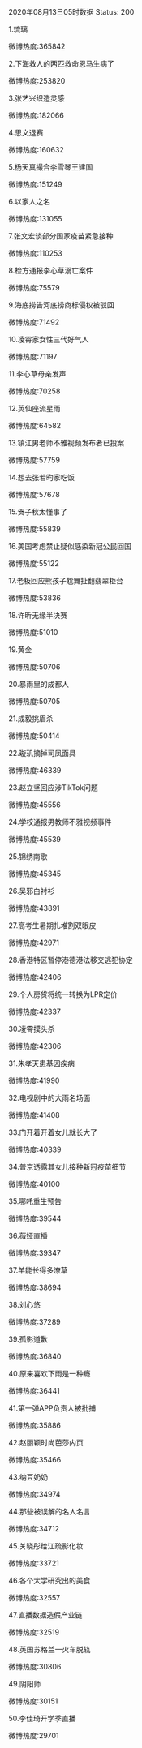 2020年08月13日05时数据
Status: 200

1.琉璃

微博热度:365842

2.下海救人的两匹救命恩马生病了

微博热度:253820

3.张艺兴织造灵感

微博热度:182066

4.思文退赛

微博热度:160632

5.杨天真撮合李雪琴王建国

微博热度:151249

6.以家人之名

微博热度:131055

7.张文宏谈部分国家疫苗紧急接种

微博热度:110253

8.检方通报李心草溺亡案件

微博热度:75579

9.海底捞告河底捞商标侵权被驳回

微博热度:71492

10.凌霄家女性三代好气人

微博热度:71197

11.李心草母亲发声

微博热度:70258

12.英仙座流星雨

微博热度:64582

13.镇江男老师不雅视频发布者已投案

微博热度:57759

14.想去张若昀家吃饭

微博热度:57678

15.贺子秋太懂事了

微博热度:55839

16.美国考虑禁止疑似感染新冠公民回国

微博热度:55122

17.老板回应熊孩子尬舞扯翻翡翠柜台

微博热度:53836

18.许昕无缘半决赛

微博热度:51010

19.黄金

微博热度:50706

20.暴雨里的成都人

微博热度:50705

21.成毅挑眉杀

微博热度:50414

22.璇玑摘掉司凤面具

微博热度:46339

23.赵立坚回应涉TikTok问题

微博热度:45556

24.学校通报男教师不雅视频事件

微博热度:45539

25.锦绣南歌

微博热度:45345

26.吴邪白衬衫

微博热度:43891

27.高考生暑期扎堆割双眼皮

微博热度:42971

28.香港特区暂停港德港法移交逃犯协定

微博热度:42406

29.个人房贷将统一转换为LPR定价

微博热度:42337

30.凌霄摸头杀

微博热度:42306

31.朱孝天患基因疾病

微博热度:41990

32.电视剧中的大雨名场面

微博热度:41408

33.门开着开着女儿就长大了

微博热度:40339

34.普京透露其女儿接种新冠疫苗细节

微博热度:40100

35.哪吒重生预告

微博热度:39544

36.薇娅直播

微博热度:39347

37.羊能长得多潦草

微博热度:38694

38.刘心悠

微博热度:37289

39.孤影道歉

微博热度:36840

40.原来喜欢下雨是一种瘾

微博热度:36441

41.第一弹APP负责人被批捕

微博热度:35886

42.赵丽颖时尚芭莎内页

微博热度:35466

43.纳豆奶奶

微博热度:34974

44.那些被误解的名人名言

微博热度:34712

45.关晓彤给江疏影化妆

微博热度:33721

46.各个大学研究出的美食

微博热度:32557

47.直播数据造假产业链

微博热度:32519

48.英国苏格兰一火车脱轨

微博热度:30806

49.阴阳师

微博热度:30151

50.李佳琦开学季直播

微博热度:29701

